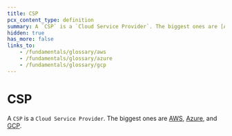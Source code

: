 ```yaml
---
title: CSP
pcx_content_type: definition
summary: A `CSP` is a `Cloud Service Provider`. The biggest ones are [AWS](/fundamentals/glossary/aws), [Azure](/fundamentals/glossary/azure), and [GCP](/fundamentals/glossary/gcp).
hidden: true
has_more: false
links_to:
    - /fundamentals/glossary/aws
    - /fundamentals/glossary/azure
    - /fundamentals/glossary/gcp
---
```


# CSP

A `CSP` is a `Cloud Service Provider`. The biggest ones are [AWS](/fundamentals/glossary/aws), [Azure](/fundamentals/glossary/azure), and [GCP](/fundamentals/glossary/gcp).
